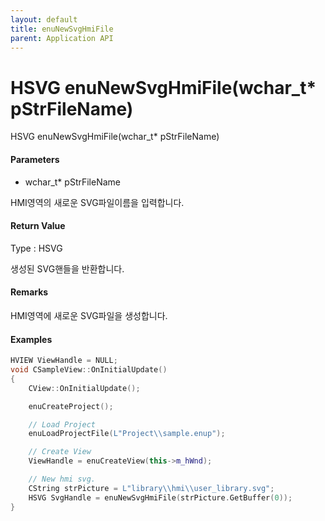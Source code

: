 ```yaml
---
layout: default
title: enuNewSvgHmiFile
parent: Application API
---
```

# HSVG enuNewSvgHmiFile\(wchar\_t\* pStrFileName\)

HSVG enuNewSvgHmiFile\(wchar\_t\* pStrFileName\)

#### Parameters

* wchar\_t\* pStrFileName

HMI영역의 새로운 SVG파일이름을 입력합니다.

#### Return Value

Type : HSVG

생성된 SVG핸들을 반환합니다.

#### Remarks

HMI영역에 새로운 SVG파일을 생성합니다.

#### Examples

```cpp
HVIEW ViewHandle = NULL; 
void CSampleView::OnInitialUpdate() 
{ 
    CView::OnInitialUpdate(); 

    enuCreateProject(); 

    // Load Project
    enuLoadProjectFile(L"Project\\sample.enup"); 

    // Create View
    ViewHandle = enuCreateView(this->m_hWnd); 

    // New hmi svg. 
    CString strPicture = L"library\\hmi\\user_library.svg"; 
    HSVG SvgHandle = enuNewSvgHmiFile(strPicture.GetBuffer(0)); 
}
```



